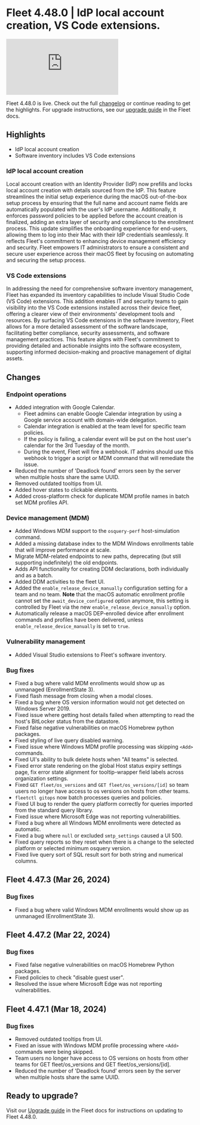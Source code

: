 # Fleet 4.48.0 | IdP local account creation, VS Code extensions.

<div purpose="embedded-content">
   <iframe src="https://www.youtube.com/embed/zd_JFeryiQE?si=1jVm9M1YWW44uR2s" frameborder="0" allowfullscreen></iframe>
</div>

Fleet 4.48.0 is live. Check out the full [changelog](https://github.com/fleetdm/fleet/releases/tag/fleet-v4.48.0) or continue reading to get the highlights.
For upgrade instructions, see our [upgrade guide](https://fleetdm.com/docs/deploying/upgrading-fleet) in the Fleet docs.

## Highlights

* IdP local account creation
* Software inventory includes VS Code extensions 



### IdP local account creation

Local account creation with an Identity Provider (IdP) now prefills and locks local account creation with details sourced from the IdP. This feature streamlines the initial setup experience during the macOS out-of-the-box setup process by ensuring that the full name and account name fields are automatically populated with the user's IdP username. Additionally, it enforces password policies to be applied before the account creation is finalized, adding an extra layer of security and compliance to the enrollment process. This update simplifies the onboarding experience for end-users, allowing them to log into their Mac with their IdP credentials seamlessly. It reflects Fleet's commitment to enhancing device management efficiency and security. Fleet empowers IT administrators to ensure a consistent and secure user experience across their macOS fleet by focusing on automating and securing the setup process.


### VS Code extensions

In addressing the need for comprehensive software inventory management, Fleet has expanded its inventory capabilities to include Visual Studio Code (VS Code) extensions. This addition enables IT and security teams to gain visibility into the VS Code extensions installed across their device fleet, offering a clearer view of their environments' development tools and resources. By surfacing VS Code extensions in the software inventory, Fleet allows for a more detailed assessment of the software landscape, facilitating better compliance, security assessments, and software management practices. This feature aligns with Fleet's commitment to providing detailed and actionable insights into the software ecosystem, supporting informed decision-making and proactive management of digital assets.




## Changes


### Endpoint operations
- Added integration with Google Calendar.
  * Fleet admins can enable Google Calendar integration by using a Google service account with domain-wide delegation.
  * Calendar integration is enabled at the team level for specific team policies.
  * If the policy is failing, a calendar event will be put on the host user's calendar for the 3rd Tuesday of the month.
  * During the event, Fleet will fire a webhook. IT admins should use this webhook to trigger a script or MDM command that will remediate the issue.
- Reduced the number of 'Deadlock found' errors seen by the server when multiple hosts share the same UUID.
- Removed outdated tooltips from UI.
- Added hover states to clickable elements.
- Added cross-platform check for duplicate MDM profile names in batch set MDM profiles API.

### Device management (MDM)
- Added Windows MDM support to the `osquery-perf` host-simulation command.
- Added a missing database index to the MDM Windows enrollments table that will improve performance at scale.
- Migrate MDM-related endpoints to new paths, deprecating (but still supporting indefinitely) the old endpoints.
- Adds API functionality for creating DDM declarations, both individually and as a batch.
- Added DDM activities to the fleet UI.
- Added the `enable_release_device_manually` configuration setting for a team and no team. **Note** that the macOS automatic enrollment profile cannot set the `await_device_configured` option anymore, this setting is controlled by Fleet via the new `enable_release_device_manually` option.
- Automatically release a macOS DEP-enrolled device after enrollment commands and profiles have been delivered, unless `enable_release_device_manually` is set to `true`.

### Vulnerability management
- Added Visual Studio extensions to Fleet's software inventory.

### Bug fixes
- Fixed a bug where valid MDM enrollments would show up as unmanaged (EnrollmentState 3).
- Fixed flash message from closing when a modal closes.
- Fixed a bug where OS version information would not get detected on Windows Server 2019.
- Fixed issue where getting host details failed when attempting to read the host's BitLocker status from the datastore.
- Fixed false negative vulnerabilities on macOS Homebrew python packages.
- Fixed styling of live query disabled warning.
- Fixed issue where Windows MDM profile processing was skipping `<Add>` commands.
- Fixed UI's ability to bulk delete hosts when "All teams" is selected.
- Fixed error state rendering on the global Host status expiry settings page, fix error state alignment for tooltip-wrapper field labels across organization settings.
- Fixed `GET fleet/os_versions` and `GET fleet/os_versions/[id]` so team users no longer have access to os versions on hosts from other teams.
- `fleetctl gitops` now batch processes queries and policies.
- Fixed UI bug to render the query platform correctly for queries imported from the standard query library.
- Fixed issue where Microsoft Edge was not reporting vulnerabilities.
- Fixed a bug where all Windows MDM enrollments were detected as automatic.
- Fixed a bug where `null` or excluded `smtp_settings` caused a UI 500.
- Fixed query reports so they reset when there is a change to the selected platform or selected minimum osquery version.
- Fixed live query sort of SQL result sort for both string and numerical columns.

## Fleet 4.47.3 (Mar 26, 2024)

### Bug fixes

* Fixed a bug where valid Windows MDM enrollments would show up as unmanaged (EnrollmentState 3).

## Fleet 4.47.2 (Mar 22, 2024)

### Bug fixes

* Fixed false negative vulnerabilities on macOS Homebrew Python packages.
* Fixed policies to check "disable guest user".
* Resolved the issue where Microsoft Edge was not reporting vulnerabilities.

## Fleet 4.47.1 (Mar 18, 2024)

### Bug fixes

* Removed outdated tooltips from UI.
* Fixed an issue with Windows MDM profile processing where `<Add>` commands were being skipped.
* Team users no longer have access to OS versions on hosts from other teams for GET fleet/os_versions and GET fleet/os_versions/[id].
* Reduced the number of 'Deadlock found' errors seen by the server when multiple hosts share the same UUID.


## Ready to upgrade?

Visit our [Upgrade guide](https://fleetdm.com/docs/deploying/upgrading-fleet) in the Fleet docs for instructions on updating to Fleet 4.48.0.

<meta name="category" value="releases">
<meta name="authorFullName" value="JD Strong">
<meta name="authorGitHubUsername" value="spokanemac">
<meta name="publishedOn" value="2024-04-03">
<meta name="articleTitle" value="Fleet 4.48.0 | IdP local account creation, VS Code extensions.">
<meta name="articleImageUrl" value="../website/assets/images/articles/fleet-4.48.0-1600x900@2x.png">
